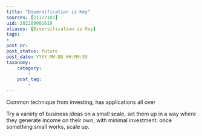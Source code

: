 ```yaml
---
title: "Diversification is Key"
sources: [21122101]
uid: 202209081619
aliases: [Diversification is Key]
tags:
-
post_nr:
post_status: future
post_date: YYYY-MM-DD HH:MM:SS
taxonomy:
    category:
        -
    post_tag:
        -
---
```


Common technique from investing, has applications all over

Try a variety of business ideas on a small scale, set them up in a way where they generate income on their own, with minimal investment. once something small works, scale up.